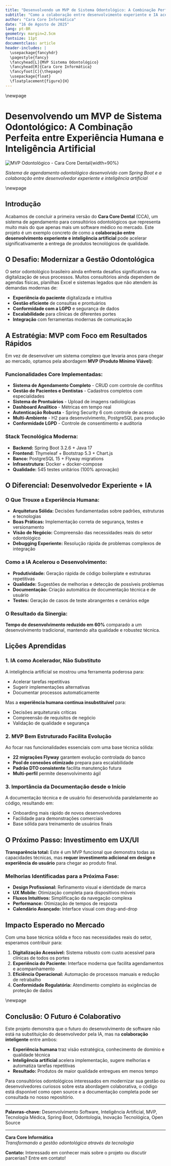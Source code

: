 ```yaml
---
title: "Desenvolvendo um MVP de Sistema Odontológico: A Combinação Perfeita entre Experiência Humana e Inteligência Artificial"
subtitle: "Como a colaboração entre desenvolvimento experiente e IA acelerou a entrega de um sistema médico de qualidade"
author: "Cara Core Informática"
date: "16 de Agosto de 2025"
lang: pt-BR
geometry: margin=2.5cm
fontsize: 11pt
documentclass: article
header-includes: |
  \usepackage{fancyhdr}
  \pagestyle{fancy}
  \fancyhead[L]{MVP Sistema Odontológico}
  \fancyhead[R]{Cara Core Informática}
  \fancyfoot[C]{\thepage}
  \usepackage{float}
  \floatplacement{figure}{H}
---
```


\newpage

# Desenvolvendo um MVP de Sistema Odontológico: A Combinação Perfeita entre Experiência Humana e Inteligência Artificial

![MVP Odontológico - Cara Core Dental](img/dental_app.png){width=90%}

*Sistema de agendamento odontológico desenvolvido com Spring Boot e a colaboração entre desenvolvedor experiente e inteligência artificial*

\newpage

## Introdução

Acabamos de concluir a primeira versão do **Cara Core Dental** (CCA), um sistema de agendamento para consultórios odontológicos que representa muito mais do que apenas mais um software médico no mercado. Este projeto é um exemplo concreto de como a **colaboração entre desenvolvimento experiente e inteligência artificial** pode acelerar significativamente a entrega de produtos tecnológicos de qualidade.

## O Desafio: Modernizar a Gestão Odontológica

O setor odontológico brasileiro ainda enfrenta desafios significativos na digitalização de seus processos. Muitos consultórios ainda dependem de agendas físicas, planilhas Excel e sistemas legados que não atendem às demandas modernas de:

- **Experiência do paciente** digitalizada e intuitiva
- **Gestão eficiente** de consultas e prontuários
- **Conformidade com a LGPD** e segurança de dados
- **Escalabilidade** para clínicas de diferentes portes
- **Integração** com ferramentas modernas de comunicação

## A Estratégia: MVP com Foco em Resultados Rápidos

Em vez de desenvolver um sistema complexo que levaria anos para chegar ao mercado, optamos pela abordagem **MVP (Produto Mínimo Viável)**:

### Funcionalidades Core Implementadas:

- **Sistema de Agendamento Completo** - CRUD com controle de conflitos
- **Gestão de Pacientes e Dentistas** - Cadastros completos com especialidades
- **Sistema de Prontuários** - Upload de imagens radiológicas
- **Dashboard Analítico** - Métricas em tempo real
- **Autenticação Robusta** - Spring Security 6 com controle de acesso
- **Multi-Ambiente** - H2 para desenvolvimento, PostgreSQL para produção
- **Conformidade LGPD** - Controle de consentimento e auditoria

### Stack Tecnológica Moderna:
- **Backend:** Spring Boot 3.2.6 + Java 17
- **Frontend:** Thymeleaf + Bootstrap 5.3 + Chart.js
- **Banco:** PostgreSQL 15 + Flyway migrations
- **Infraestrutura:** Docker + docker-compose
- **Qualidade:** 545 testes unitários (100% aprovação)

## O Diferencial: Desenvolvedor Experiente + IA

### O Que Trouxe a Experiência Humana:
- **Arquitetura Sólida:** Decisões fundamentadas sobre padrões, estruturas e tecnologias
- **Boas Práticas:** Implementação correta de segurança, testes e versionamento
- **Visão de Negócio:** Compreensão das necessidades reais do setor odontológico
- **Debugging Experiente:** Resolução rápida de problemas complexos de integração

### Como a IA Acelerou o Desenvolvimento:
- **Produtividade:** Geração rápida de código boilerplate e estruturas repetitivas
- **Qualidade:** Sugestões de melhorias e detecção de possíveis problemas
- **Documentação:** Criação automática de documentação técnica e de usuário
- **Testes:** Geração de casos de teste abrangentes e cenários edge

### O Resultado da Sinergia:
**Tempo de desenvolvimento reduzido em 60%** comparado a um desenvolvimento tradicional, mantendo alta qualidade e robustez técnica.

## Lições Aprendidas

### 1. IA como Acelerador, Não Substituto
A inteligência artificial se mostrou uma ferramenta poderosa para:
- Acelerar tarefas repetitivas
- Sugerir implementações alternativas
- Documentar processos automaticamente

Mas a **experiência humana continua insubstituível** para:
- Decisões arquiteturais críticas
- Compreensão de requisitos de negócio
- Validação de qualidade e segurança

### 2. MVP Bem Estruturado Facilita Evolução

Ao focar nas funcionalidades essenciais com uma base técnica sólida:

- **22 migrações Flyway** garantem evolução controlada do banco
- **Pool de conexões otimizado** prepara para escalabilidade
- **Padrão DTO consistente** facilita manutenção futura
- **Multi-perfil** permite desenvolvimento ágil

### 3. Importância da Documentação desde o Início
A documentação técnica e de usuário foi desenvolvida paralelamente ao código, resultando em:
- Onboarding mais rápido de novos desenvolvedores
- Facilidade para demonstrações comerciais
- Base sólida para treinamento de usuários finais

## O Próximo Passo: Investimento em UX/UI

**Transparência total:** Este é um MVP funcional que demonstra todas as capacidades técnicas, mas **requer investimento adicional em design e experiência do usuário** para chegar ao produto final.

### Melhorias Identificadas para a Próxima Fase:
- **Design Profissional:** Refinamento visual e identidade de marca
- **UX Mobile:** Otimização completa para dispositivos móveis
- **Fluxos Intuitivos:** Simplificação da navegação complexa
- **Performance:** Otimização de tempos de resposta
- **Calendário Avançado:** Interface visual com drag-and-drop

## Impacto Esperado no Mercado

Com uma base técnica sólida e foco nas necessidades reais do setor, esperamos contribuir para:

1. **Digitalização Acessível:** Sistema robusto com custo acessível para clínicas de todos os portes
2. **Experiência do Paciente:** Interface moderna que facilita agendamentos e acompanhamento
3. **Eficiência Operacional:** Automação de processos manuais e redução de retrabalho
4. **Conformidade Regulatória:** Atendimento completo às exigências de proteção de dados

\newpage

## Conclusão: O Futuro é Colaborativo

Este projeto demonstra que o futuro do desenvolvimento de software não está na substituição do desenvolvedor pela IA, mas na **colaboração inteligente** entre ambos:

- **Experiência humana** traz visão estratégica, conhecimento de domínio e qualidade técnica
- **Inteligência artificial** acelera implementação, sugere melhorias e automatiza tarefas repetitivas
- **Resultado:** Produtos de maior qualidade entregues em menos tempo

Para consultórios odontológicos interessados em modernizar sua gestão ou desenvolvedores curiosos sobre esta abordagem colaborativa, o código está disponível como open source e a documentação completa pode ser consultada no nosso repositório.

---

**Palavras-chave:** Desenvolvimento Software, Inteligência Artificial, MVP, Tecnologia Médica, Spring Boot, Odontologia, Inovação Tecnológica, Open Source

---

**Cara Core Informática**  
*Transformando a gestão odontológica através da tecnologia*

**Contato:** Interessado em conhecer mais sobre o projeto ou discutir parcerias? Entre em contato!
